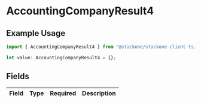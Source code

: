 # AccountingCompanyResult4

## Example Usage

```typescript
import { AccountingCompanyResult4 } from "@stackone/stackone-client-ts/sdk/models/shared";

let value: AccountingCompanyResult4 = {};
```

## Fields

| Field       | Type        | Required    | Description |
| ----------- | ----------- | ----------- | ----------- |